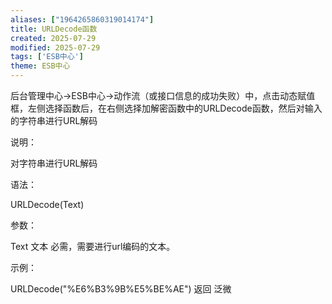 ```yaml
---
aliases: ["1964265860319014174"]
title: URLDecode函数
created: 2025-07-29
modified: 2025-07-29
tags: ['ESB中心']
theme: ESB中心
---
```


后台管理中心->ESB中心->动作流（或接口信息的成功失败）中，点击动态赋值框，左侧选择函数后，在右侧选择加解密函数中的URLDecode函数，然后对输入的字符串进行URL解码

说明：

对字符串进行URL解码

语法：

URLDecode(Text)

参数：

Text 文本 必需，需要进行url编码的文本。

示例：

URLDecode("%E6%B3%9B%E5%BE%AE") 返回 泛微